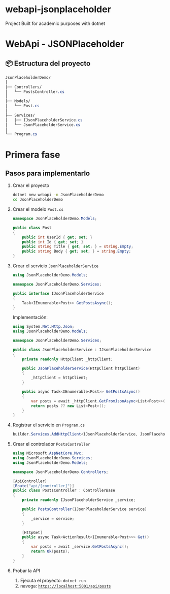 # webapi-jsonplaceholder
Project Built for academic purposes with dotnet

# WebApi - JSONPlaceholder

## 📦 Estructura del proyecto

```css
JsonPlaceholderDemo/
│
├── Controllers/
│   └── PostsController.cs
│
├── Models/
│   └── Post.cs
│
├── Services/
│   ├── IJsonPlaceholderService.cs
│   └── JsonPlaceholderService.cs
│
└── Program.cs
```

# Primera fase

## **Pasos para implementarlo**

1. Crear el proyecto
    
    ```bash
    dotnet new webapi -n JsonPlaceholderDemo
    cd JsonPlaceholderDemo
    ```
    
2. Crear el modelo `Post.cs`
    
    ```csharp
    namespace JsonPlaceholderDemo.Models;
    
    public class Post
    {
        public int UserId { get; set; }
        public int Id { get; set; }
        public string Title { get; set; } = string.Empty;
        public string Body { get; set; } = string.Empty;
    }
    ```
    
3. Crear el servicio `JsonPlaceholderService`
    
    ```csharp
    using JsonPlaceholderDemo.Models;
    
    namespace JsonPlaceholderDemo.Services;
    
    public interface IJsonPlaceholderService
    {
        Task<IEnumerable<Post>> GetPostsAsync();
    }
    
    ```
    
    Implementación:
    
    ```csharp
    using System.Net.Http.Json;
    using JsonPlaceholderDemo.Models;
    
    namespace JsonPlaceholderDemo.Services;
    
    public class JsonPlaceholderService : IJsonPlaceholderService
    {
        private readonly HttpClient _httpClient;
    
        public JsonPlaceholderService(HttpClient httpClient)
        {
            _httpClient = httpClient;
        }
    
        public async Task<IEnumerable<Post>> GetPostsAsync()
        {
            var posts = await _httpClient.GetFromJsonAsync<List<Post>>("https://jsonplaceholder.typicode.com/posts");
            return posts ?? new List<Post>();
        }
    }
    
    ```
    
4. Registrar el servicio en `Program.cs`
    
    ```csharp
    builder.Services.AddHttpClient<IJsonPlaceholderService, JsonPlaceholderService>();
    ```
    
5. Crear el controlador `PostsController`
    
    ```csharp
    using Microsoft.AspNetCore.Mvc;
    using JsonPlaceholderDemo.Services;
    using JsonPlaceholderDemo.Models;
    
    namespace JsonPlaceholderDemo.Controllers;
    
    [ApiController]
    [Route("api/[controller]")]
    public class PostsController : ControllerBase
    {
        private readonly IJsonPlaceholderService _service;
    
        public PostsController(IJsonPlaceholderService service)
        {
            _service = service;
        }
    
        [HttpGet]
        public async Task<ActionResult<IEnumerable<Post>>> Get()
        {
            var posts = await _service.GetPostsAsync();
            return Ok(posts);
        }
    }
    
    ```
    
6. Probar la API
    1. Ejecuta el proyecto: `dotnet run`
    2. navega:  [`https://localhost:5001/api/posts`](https://localhost:5001/api/posts)
